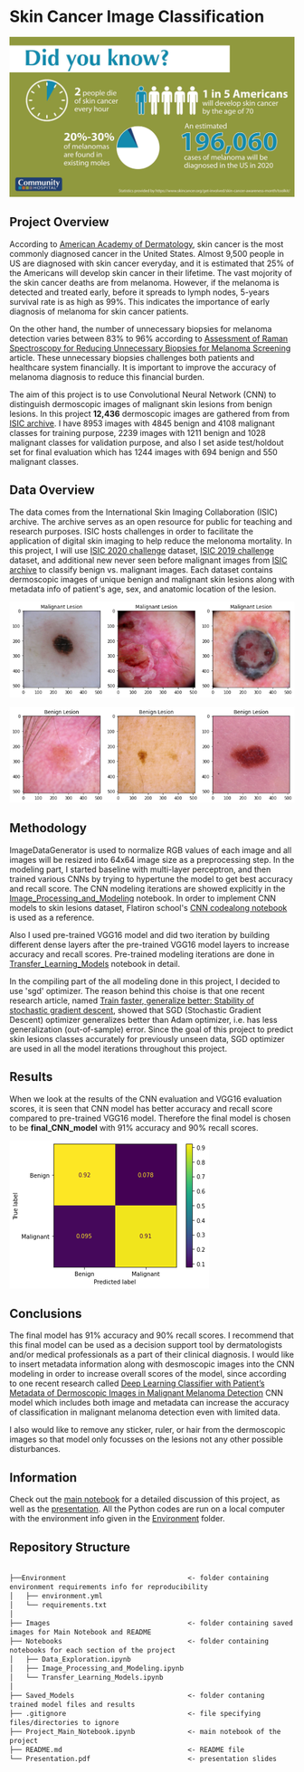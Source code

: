 # Skin Cancer Image Classification
![Image](Images/image_stats.jpg)

## Project Overview
According to [American Academy of Dermatology](https://www.aad.org/media/stats-skin-cancer), skin cancer is the most commonly diagnosed cancer in the United States. Almost 9,500 people in US are diagnosed with skin cancer everyday, and it is estimated that 25% of the Americans will develop skin cancer in their lifetime. The vast mojority of the skin cancer deaths are from melanoma.  However, if the melanoma is detected and treated early, before it spreads to lymph nodes, 5-years survival rate is as high as 99%. This indicates the importance of early diagnosis of melanoma for skin cancer patients. 

On the other hand, the number of unnecessary biopsies for melanoma detection varies between 83% to 96% according to [Assessment of Raman Spectroscopy for Reducing Unnecessary Biopsies for Melanoma Screening](https://www.ncbi.nlm.nih.gov/pmc/articles/PMC7355922/) article. These unnecessary biopsies challenges both patients and healthcare system financially. It is important to improve the accuracy of melanoma diagnosis to reduce this financial burden.     

The aim of this project is to use Convolutional Neural Network (CNN) to distinguish dermoscopic images of malignant skin lesions from benign lesions. In this project **12,436** dermoscopic images are gathered from from [ISIC archive](https://www.isic-archive.com/#!/topWithHeader/onlyHeaderTop/gallery?filter=%5B%5D). I have 8953 images with 4845 benign and 4108 malignant classes for training purpose, 2239 images with 1211 benign and 1028 malignant classes for validation purpose, and also I set aside test/holdout set for final evaluation which has 1244 images with 694 benign and 550 malignant classes.


## Data Overview

The data comes from the International Skin Imaging Collaboration (ISIC) archive. The archive serves as an open resource for public for teaching and research purposes. ISIC hosts challenges in order to facilitate the application of digital skin imaging to help reduce the melonoma mortality. In this project, I will use [ISIC 2020 challenge](https://challenge2020.isic-archive.com/) dataset, [ISIC 2019 challenge](https://challenge2019.isic-archive.com/) dataset, and additional new never seen before malignant images from [ISIC archive](https://www.isic-archive.com/#!/topWithHeader/onlyHeaderTop/gallery?filter=%5B%5D) to classify benign vs. malignant images. Each dataset contains dermoscopic images of unique benign and malignant skin lesions along with metadata info of patient's age, sex, and anatomic location of the lesion.

![Malignant](Images/Malignant_Sample.png)

![Benigng](Images/Benign_Sample.png)


## Methodology
ImageDataGenerator is used to normalize RGB values of each image and all images will be resized into 64x64 image size as a preprocessing step. In the modeling part, I started baseline with multi-layer perceptron, and then trained various CNNs by trying to hypertune the model to get best accuracy and recall score. The CNN modeling iterations are showed explicitly in the [Image_Processing_and_Modeling](https://github.com/emykes/SkinCancerImageClassification/blob/main/Notebooks/Image_Processing_and_Modeling.ipynb) notebook. In order to implement CNN models to skin lesions dataset, Flatiron school's [CNN codealong notebook](https://github.com/learn-co-curriculum/dsc-convolutional-neural-networks-codealong) is used as a reference.

Also I used pre-trained VGG16 model and did two iteration by building different dense layers after the pre-trained VGG16 model layers to increase accuracy and recall scores. Pre-trained modeling iterations are done in [Transfer_Learning_Models](https://github.com/emykes/SkinCancerImageClassification/blob/main/Notebooks/Transfer_Learning_Models.ipynb) notebook in detail.  

In the compiling part of the all modeling done in this project, I decided to use 'sgd' optimizer. The reason behind this choise is that one recent research article, named [Train faster, generalize better: Stability of stochastic gradient descent](http://proceedings.mlr.press/v48/hardt16.pdf), showed that SGD (Stochastic Gradient Descent) optimizer generalizes better than Adam optimizer, i.e. has less generalization (out-of-sample) error. Since the goal of this project to predict skin lesions classes accurately for previously unseen data, SGD optimizer are used in all the model iterations throughout this project. 


## Results

When we look at the results of the CNN evaluation and VGG16 evaluation scores, it is seen that CNN model has better accuracy and recall score compared to pre-trained VGG16 model. Therefore the final model is chosen to be  **final_CNN_model**  with 91% accuracy and 90% recall scores.

![Confusionmatrix](Images/final_confusion_matrix.png)

## Conclusions

The final model has 91% accuracy and 90% recall scores. I recommend that this final model can be used as a decision support tool by dermatologists and/or medical professionals as a part of their clinical diagnosis. I would like to insert metadata information along with desmoscopic images into the CNN modeling in order to increase overall scores of the model, since according to one recent research called [Deep Learning Classifier with Patient’s Metadata of Dermoscopic Images in Malignant Melanoma Detection](https://www.dovepress.com/deep-learning-classifier-with-patientrsquos-metadata-of-dermoscopic-im-peer-reviewed-fulltext-article-JMDH) CNN model which includes both image and metadata can increase the accuracy of classification in malignant melanoma detection even with limited data. 

I also would like to remove any sticker, ruler, or hair from the dermoscopic images so that model only focusses on the lesions not any other possible disturbances.


## Information

Check out the [main notebook](https://github.com/emykes/SkinCancerImageClassification/blob/main/Project_Main_Notebook.ipynb) for a detailed discussion of this project, as well as the [presentation](https://github.com/emykes/SkinCancerImageClassification/blob/main/Presentation.pdf). All the Python codes are run on a local computer with the environment info given in the [Environment](https://github.com/emykes/SkinCancerImageClassification/tree/main/Environment) folder.

## Repository Structure

```

├──Environment                              <- folder containing environment requirements info for reproducibility
│   ├── environment.yml
│   └── requirements.txt
│
├── Images                                  <- folder containing saved images for Main Notebook and README
├── Notebooks                               <- folder containing notebooks for each section of the project
│   ├── Data_Exploration.ipynb
│   ├── Image_Processing_and_Modeling.ipynb
│   └── Transfer_Learning_Models.ipynb
│
├── Saved_Models                            <- folder contaning trained model files and results 
├── .gitignore                              <- file specifying files/directories to ignore
├── Project_Main_Notebook.ipynb             <- main notebook of the project
├── README.md                               <- README file
└── Presentation.pdf                        <- presentation slides

``` 
